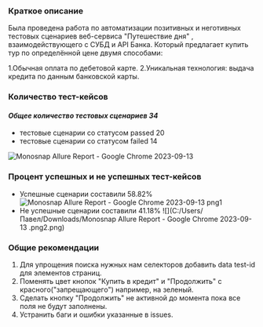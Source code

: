 ### Краткое описание
Была проведена работа по автоматизации позитивных и неготивных тестовых сценариев веб-сервиса "Путешествие дня" , взаимодействующего с СУБД и API Банка. Который предлагает купить тур по определённой цене двумя способами:

 1.Обычная оплата по дебетовой карте.
 2.Уникальная технология: выдача кредита по данным банковской карты.

### Количество тест-кейсов
#### *Общее количество тестовых сценариев 34*
- тестовые сценарии со статусом passed 20
- тестовые сценарии со статусом failed 14

![Monosnap Allure Report - Google Chrome 2023-09-13 ](https://github.com/Pavelll23/Diplom/assets/116386264/42607d0e-ae85-442b-bc1a-b33b2fbfb752)

### Процент успешных и не успешных тест-кейсов
- Успешные сценарии составили 58.82%
![Monosnap Allure Report - Google Chrome 2023-09-13  png1](https://github.com/Pavelll23/Diplom/assets/116386264/2ee599be-0594-40c2-853a-257ff88e4ce8)
- Не успешные сценарии составили 41.18%
![](C:/Users/Павел/Downloads/Monosnap Allure Report - Google Chrome 2023-09-13 .png2.png)

### Общие рекомендации
1. Для упрощения поиска нужных нам селекторов добавить data test-id для элементов страниц.
2. Поменять цвет кнопок "Купить в кредит" и "Продолжить" с красного("запрещающего")  например, на зеленый.
3. Сделать кнопку "Продолжить" не активной до момента пока все поля не будут заполнены.
4. Устранить баги и ошибки указанные в issues.
